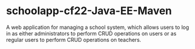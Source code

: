 # schoolapp-cf22-Java-EE-Maven

A web application for managing a school system, which allows users to log in as either administrators to perform CRUD operations on users or as regular users to perform CRUD operations on teachers.



